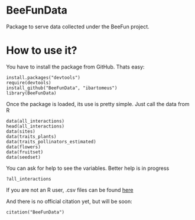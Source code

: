 # BeeFunData
Package to serve data collected under the BeeFun project.

How to use it?
==============
You have to install the package from GitHub. Thats easy:

```
install.packages("devtools")
require(devtools)
install_github("BeeFunData", "ibartomeus")
library(BeeFunData)
```

Once the package is loaded, its use is pretty simple. Just call the data from R

```
data(all_interactions)
head(all_interactions)
data(sites)
data(traits_plants)
data(traits_pollinators_estimated)
data(flowers)
data(fruitset)
data(seedset)
```

You can ask for help to see the variables. Better help is in progress
```
?all_interactions
```

If you are not an R user, .csv files can be found [here](/extdata/txtdata)

And there is no official citation yet, but will be soon:
```
citation("BeeFunData")
```

